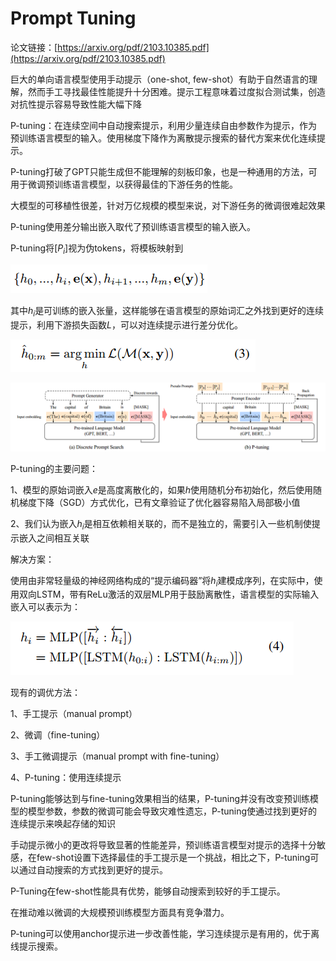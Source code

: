 # Prompt Tuning

论文链接：[https://arxiv.org/pdf/2103.10385.pdf](https://arxiv.org/pdf/2103.10385.pdf)



巨大的单向语言模型使用手动提示（one-shot, few-shot）有助于自然语言的理解，然而手工寻找最佳性能提升十分困难。提示工程意味着过度拟合测试集，创造对抗性提示容易导致性能大幅下降



P-tuning：在连续空间中自动搜索提示，利用少量连续自由参数作为提示，作为预训练语言模型的输入。使用梯度下降作为离散提示搜索的替代方案来优化连续提示。



P-tuning打破了GPT只能生成但不能理解的刻板印象，也是一种通用的方法，可用于微调预训练语言模型，以获得最佳的下游任务的性能。



大模型的可移植性很差，针对万亿规模的模型来说，对下游任务的微调很难起效果



P-tuning使用差分输出嵌入取代了预训练语言模型的输入嵌入。

P-tuning将$[P_i]$视为伪tokens，将模板映射到

![](figs.assets/image-20230504170156267.png)

其中$h_i$是可训练的嵌入张量，这样能够在语言模型的原始词汇之外找到更好的连续提示，利用下游损失函数$L$，可以对连续提示进行差分优化。

![](figs.assets/image-20230504171226971.png)

![](figs.assets/image-20230504171339484.png)



P-tuning的主要问题：

1、模型的原始词嵌入$e$是高度离散化的，如果$h$使用随机分布初始化，然后使用随机梯度下降（SGD）方式优化，已有文章验证了优化器容易陷入局部极小值

2、我们认为嵌入$h_i$是相互依赖相关联的，而不是独立的，需要引入一些机制使提示嵌入之间相互关联



解决方案：

使用由非常轻量级的神经网络构成的“提示编码器”将$h_i$建模成序列，在实际中，使用双向LSTM，带有ReLu激活的双层MLP用于鼓励离散性，语言模型的实际输入嵌入可以表示为：

![](figs.assets/image-20230504173638982.png)



现有的调优方法：

1、手工提示（manual prompt）

2、微调（fine-tuning）

3、手工微调提示（manual prompt with fine-tuning）

4、P-tuning：使用连续提示

P-tuning能够达到与fine-tuning效果相当的结果，P-tuning并没有改变预训练模型的模型参数，参数的微调可能会导致灾难性遗忘，P-tuning使通过找到更好的连续提示来唤起存储的知识



手动提示微小的更改将导致显著的性能差异，预训练语言模型对提示的选择十分敏感，在few-shot设置下选择最佳的手工提示是一个挑战，相比之下，P-tuning可以通过自动搜索的方式找到更好的提示。

P-Tuning在few-shot性能具有优势，能够自动搜索到较好的手工提示。

在推动难以微调的大规模预训练模型方面具有竞争潜力。



P-tuning可以使用anchor提示进一步改善性能，学习连续提示是有用的，优于离线提示搜索。